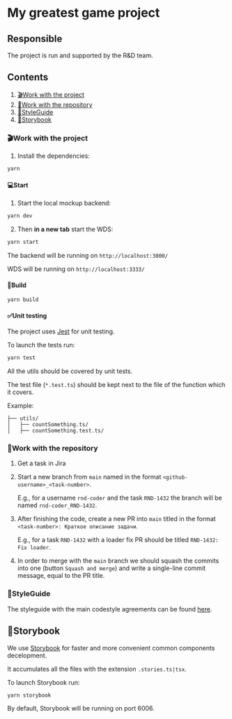 # My greatest game project


## Responsible

The project is run and supported by the R&D team.

## Contents
1. [🎬Work with the project](#work-with-the-project)
2. [📝Work with the repository](#work-with-the-repository)
3. [🎨StyleGuide](#styleguide)
4. [📒Storybook](#storybook)

### 🎬Work with the project 

1. Install the dependencies:

```bash
yarn
```

#### 💻Start

1. Start the local mockup backend:
```bash
yarn dev 
```

2. Then **in a new tab** start the WDS:

```bash
yarn start 
```
The backend will be running on `http://localhost:3000/`

WDS  will be running on `http://localhost:3333/`

#### 🧱Build
```bash
yarn build
```


#### ✅Unit testing
The project uses [Jest](https://jestjs.io/) for unit testing.

To launch the tests run:
```bash
yarn test
```

All the utils should be covered by unit tests.

The test file (`*.test.ts`) should be kept next to the file of the function which it covers.

Example:
```
├── utils/
│   ├── countSomething.ts/
│   ├── countSomething.test.ts/
```


### 📝Work with the repository

1. Get a task in Jira 
2. Start a new branch from `main` named in the format `<github-username>_<task-number>`.

   E.g., for a username `rnd-coder` and the task `RND-1432` the branch will be named `rnd-coder_RND-1432`. 
3. After finishing the code, create a new PR into `main` titled in the format  `<task-number>: Краткое описание задачи`.

   E.g., for a task `RND-1432` with a loader fix PR should be titled `RND-1432: Fix loader`. 
4. In order to merge with the `main` branch we should squash the commits into one (button `Squash and merge`) and write a single-line commit message, equal to the PR title.


### 🎨StyleGuide

The styleguide with the main codestyle agreements can be found [here](https://github.com/Hiker-Hope/docs_example/blob/master/styleguide.md).

## 📒Storybook

We use [Storybook](https://storybook.js.org/) for faster and more convenient common components decelopment.

It accumulates all the files with the extension `.stories.ts|tsx`.

To launch Storybook run:

```
yarn storybook
```

By default, Storybook will be running on port 6006.

